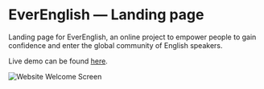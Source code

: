 # EverEnglish — Landing page
Landing page for EverEnglish, an online project to empower people to gain confidence and enter the global community of English speakers. 

Live demo can be found [here](https://miracle-aligner.github.io/EverEnglish-landing-page/).

![Website Welcome Screen](https://github.com/Miracle-Aligner/EverEnglish-landing-page/blob/main/img/welcome-screen-screenshot.png?raw=true "Website Welcome Screen")